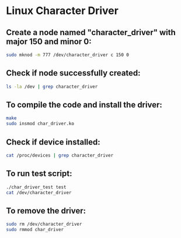 # Linux Character Driver

## Create a node named "character_driver" with major 150 and minor 0:
```bash
sudo mknod -m 777 /dev/character_driver c 150 0
```

## Check if node successfully created:
```bash
ls -la /dev | grep character_driver
```

## To compile the code and install the driver:
```bash
make
sudo insmod char_driver.ko
```

## Check if device installed:
```bash
cat /proc/devices | grep character_driver
```

## To run test script:
```bash
./char_driver_test test
cat /dev/character_driver
```

## To remove the driver:
```bash
sudo rm /dev/character_driver
sudo rmmod char_driver
```
